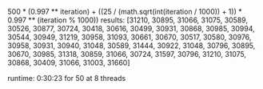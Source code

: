 500 * (0.997 ** iteration) + ((25 / (math.sqrt(int(iteration / 1000)) + 1)) * 0.997 ** (iteration % 1000))
results: [31210, 30895, 31066, 31075, 30589, 30526, 30877, 30724, 30418, 30616, 30499, 30931, 30868, 30985, 30994, 30544, 30949, 31219, 30958, 31093, 30661, 30670, 30517, 30580, 30976, 30958, 30931, 30940, 31048, 30589, 31444, 30922, 31048, 30796, 30895, 30670, 30985, 31318, 30859, 31066, 30724, 31597, 30796, 31210, 31075, 30868, 30409, 31066, 31003, 31660]

runtime: 0:30:23 for 50 at 8 threads
